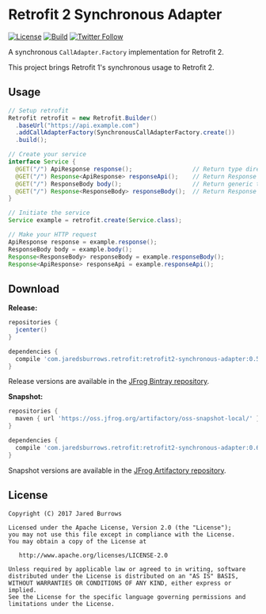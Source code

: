 # Retrofit 2 Synchronous Adapter

[![License](https://img.shields.io/badge/license-apache%202.0-blue.svg)](http://www.apache.org/licenses/LICENSE-2.0)
[![Build](https://github.com/jaredsburrows/retrofit2-synchronous-adapter/workflows/build/badge.svg)](https://github.com/jaredsburrows/retrofit2-synchronous-adapter/actions)
[![Twitter Follow](https://img.shields.io/twitter/follow/jaredsburrows.svg?style=social)](https://twitter.com/jaredsburrows)


A synchronous `CallAdapter.Factory` implementation for Retrofit 2.

This project brings Retrofit 1's synchronous usage to Retrofit 2.

## Usage

```java
// Setup retrofit
Retrofit retrofit = new Retrofit.Builder()
  .baseUrl("https://api.example.com")
  .addCallAdapterFactory(SynchronousCallAdapterFactory.create())
  .build();

// Create your service
interface Service {
  @GET("/") ApiResponse response();                 // Return type directly
  @GET("/") Response<ApiResponse> responseApi();    // Return Response information with type
  @GET("/") ResponseBody body();                    // Return generic type directly
  @GET("/") Response<ResponseBody> responseBody();  // Return Response information with generic type
}

// Initiate the service
Service example = retrofit.create(Service.class);

// Make your HTTP request
ApiResponse response = example.response();
ResponseBody body = example.body();
Response<ResponseBody> responseBody = example.responseBody();
Response<ApiResponse> responseApi = example.responseApi();

```

## Download

**Release:**
```groovy
repositories {
  jcenter()
}

dependencies {
  compile 'com.jaredsburrows.retrofit:retrofit2-synchronous-adapter:0.5.0'
}
```
Release versions are available in the [JFrog Bintray repository](https://jcenter.bintray.com/com/jaredsburrows/retrofit/retrofit2-synchronous-adapter/).

**Snapshot:**
```groovy
repositories {
  maven { url 'https://oss.jfrog.org/artifactory/oss-snapshot-local/' }
}

dependencies {
  compile 'com.jaredsburrows.retrofit:retrofit2-synchronous-adapter:0.6.0-SNAPSHOT'
}
```
Snapshot versions are available in the [JFrog Artifactory repository](https://oss.jfrog.org/artifactory/libs-snapshot/com/jaredsburrows/retrofit/retrofit2-synchronous-adapter/).

## License

    Copyright (C) 2017 Jared Burrows

    Licensed under the Apache License, Version 2.0 (the "License");
    you may not use this file except in compliance with the License.
    You may obtain a copy of the License at

       http://www.apache.org/licenses/LICENSE-2.0

    Unless required by applicable law or agreed to in writing, software
    distributed under the License is distributed on an "AS IS" BASIS,
    WITHOUT WARRANTIES OR CONDITIONS OF ANY KIND, either express or implied.
    See the License for the specific language governing permissions and
    limitations under the License.
